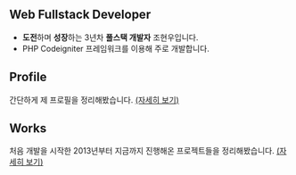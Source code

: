 ## Web Fullstack Developer
  - **도전**하며 **성장**하는 3년차 **풀스택 개발자** 조현우입니다.
  - PHP Codeigniter 프레임워크를 이용해 주로 개발합니다.

<!--
![](https://github-readme-stats.vercel.app/api/top-langs/?username=dokdo2013&langs_count=8)
![](https://github-readme-stats.vercel.app/api?username=dokdo2013&show_icons=true)
-->

## Profile
간단하게 제 프로필을 정리해봤습니다.
[(자세히 보기)][profile]

## Works
처음 개발을 시작한 2013년부터 지금까지 진행해온 프로젝트들을 정리해봤습니다.
[(자세히 보기)][work]


[haenu]: <https://haenu.com>
[work]: <https://github.com/dokdo2013/dokdo2013/blob/main/WORKS.md>
[profile]: <https://github.com/dokdo2013/dokdo2013/blob/main/PROFILE.md>
